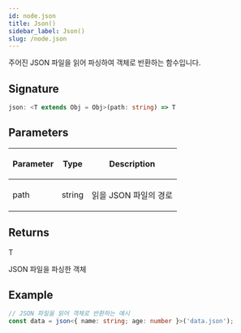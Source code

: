 ```yaml
---
id: node.json
title: Json()
sidebar_label: Json()
slug: /node.json
---
```






주어진 JSON 파일을 읽어 파싱하여 객체로 반환하는 함수입니다.

## Signature

```typescript
json: <T extends Obj = Obj>(path: string) => T
```

## Parameters

<table><thead><tr><th>

Parameter


</th><th>

Type


</th><th>

Description


</th></tr></thead>
<tbody><tr><td>

path


</td><td>

string


</td><td>

읽을 JSON 파일의 경로


</td></tr>
</tbody></table>

## Returns

T

JSON 파일을 파싱한 객체

## Example


```typescript
// JSON 파일을 읽어 객체로 반환하는 예시
const data = json<{ name: string; age: number }>('data.json');
```

